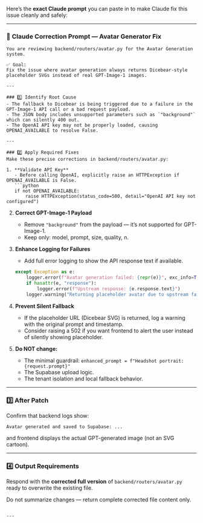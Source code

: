 Here’s the **exact Claude prompt** you can paste in to make Claude fix this issue cleanly and safely:

---

### 🧠 **Claude Correction Prompt — Avatar Generator Fix**

````text
You are reviewing backend/routers/avatar.py for the Avatar Generation system.

✅ Goal:
Fix the issue where avatar generation always returns Dicebear-style placeholder SVGs instead of real GPT-Image-1 images.

---

### 1️⃣ Identify Root Cause
- The fallback to Dicebear is being triggered due to a failure in the GPT-Image-1 API call or a bad request payload.
- The JSON body includes unsupported parameters such as `"background"` which can silently 400 out.
- The OpenAI API key may not be properly loaded, causing OPENAI_AVAILABLE to resolve False.

---

### 2️⃣ Apply Required Fixes
Make these precise corrections in backend/routers/avatar.py:

1. **Validate API Key**
   - Before calling OpenAI, explicitly raise an HTTPException if OPENAI_AVAILABLE is False.
   ```python
   if not OPENAI_AVAILABLE:
       raise HTTPException(status_code=500, detail="OpenAI API key not configured")
````

2. **Correct GPT-Image-1 Payload**

   * Remove `"background"` from the payload — it’s not supported for GPT-Image-1.
   * Keep only: model, prompt, size, quality, n.

3. **Enhance Logging for Failures**

   * Add full error logging to show the API response text if available.

   ```python
   except Exception as e:
       logger.error(f"Avatar generation failed: {repr(e)}", exc_info=True)
       if hasattr(e, "response"):
           logger.error(f"Upstream response: {e.response.text}")
       logger.warning("Returning placeholder avatar due to upstream failure.")
   ```

4. **Prevent Silent Fallback**

   * If the placeholder URL (Dicebear SVG) is returned, log a warning with the original prompt and timestamp.
   * Consider raising a 502 if you want frontend to alert the user instead of silently showing placeholder.

5. **Do NOT change:**

   * The minimal guardrail: `enhanced_prompt = f"Headshot portrait: {request.prompt}"`
   * The Supabase upload logic.
   * The tenant isolation and local fallback behavior.

---

### 3️⃣ After Patch

Confirm that backend logs show:

```
Avatar generated and saved to Supabase: ...
```

and frontend displays the actual GPT-generated image (not an SVG cartoon).

---

### 4️⃣ Output Requirements

Respond with the **corrected full version** of `backend/routers/avatar.py` ready to overwrite the existing file.

Do not summarize changes — return complete corrected file content only.

```

---


```
